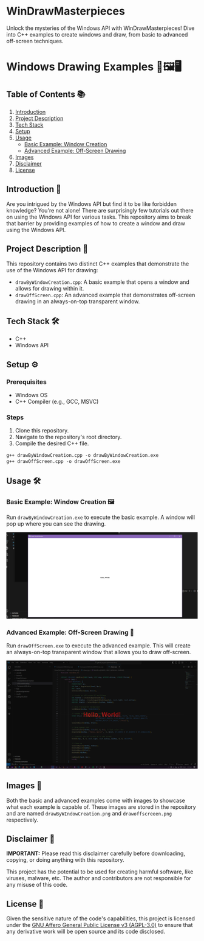 # WinDrawMasterpieces
Unlock the mysteries of the Windows API with WinDrawMasterpieces! Dive into C++ examples to create windows and draw, from basic to advanced off-screen techniques.


# Windows Drawing Examples 🎨🖼️🖥️

## Table of Contents 📚
1. [Introduction](#introduction-🌟)
2. [Project Description](#project-description-📝)
3. [Tech Stack](#tech-stack-🛠️)
4. [Setup](#setup-⚙️)
5. [Usage](#usage-🛠️)
    - [Basic Example: Window Creation](#basic-example-window-creation-🖼️)
    - [Advanced Example: Off-Screen Drawing](#advanced-example-off-screen-drawing-🌈)
6. [Images](#images-📸)
7. [Disclaimer](#disclaimer-🚨)
8. [License](#license-📜)

## Introduction 🌟
Are you intrigued by the Windows API but find it to be like forbidden knowledge? You're not alone! There are surprisingly few tutorials out there on using the Windows API for various tasks. This repository aims to break that barrier by providing examples of how to create a window and draw using the Windows API.

## Project Description 📝
This repository contains two distinct C++ examples that demonstrate the use of the Windows API for drawing:
- `drawByWindowCreation.cpp`: A basic example that opens a window and allows for drawing within it.
- `drawOffScreen.cpp`: An advanced example that demonstrates off-screen drawing in an always-on-top transparent window.

## Tech Stack 🛠️
- C++
- Windows API

## Setup ⚙️
### Prerequisites
- Windows OS
- C++ Compiler (e.g., GCC, MSVC)

### Steps
1. Clone this repository.
2. Navigate to the repository's root directory.
3. Compile the desired C++ file.
```
g++ drawByWindowCreation.cpp -o drawByWindowCreation.exe
g++ drawOffScreen.cpp -o drawOffScreen.exe
```

## Usage 🛠️
### Basic Example: Window Creation 🖼️
Run `drawByWindowCreation.exe` to execute the basic example. A window will pop up where you can see the drawing.

![Basic Example](drawByWIndowCreation.png)

### Advanced Example: Off-Screen Drawing 🌈
Run `drawOffScreen.exe` to execute the advanced example. This will create an always-on-top transparent window that allows you to draw off-screen.

![Advanced Example](drawoffscreeen.png)

## Images 📸
Both the basic and advanced examples come with images to showcase what each example is capable of. These images are stored in the repository and are named `drawByWIndowCreation.png` and `drawoffscreeen.png` respectively.

## Disclaimer 🚨
**IMPORTANT:** Please read this disclaimer carefully before downloading, copying, or doing anything with this repository.

This project has the potential to be used for creating harmful software, like viruses, malware, etc. The author and contributors are not responsible for any misuse of this code.

## License 📜
Given the sensitive nature of the code's capabilities, this project is licensed under the [GNU Affero General Public License v3 (AGPL-3.0)](https://www.gnu.org/licenses/agpl-3.0.html) to ensure that any derivative work will be open source and its code disclosed.


